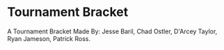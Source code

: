 # Tournament Bracket

A Tournament Bracket Made By:
   Jesse Baril, Chad Ostler, D'Arcey Taylor, Ryan Jameson, Patrick Ross.
    
